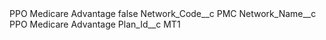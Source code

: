 <?xml version="1.0" encoding="UTF-8"?>
<CustomMetadata xmlns="http://soap.sforce.com/2006/04/metadata" xmlns:xsi="http://www.w3.org/2001/XMLSchema-instance" xmlns:xsd="http://www.w3.org/2001/XMLSchema">
    <label>PPO Medicare Advantage</label>
    <protected>false</protected>
    <values>
        <field>Network_Code__c</field>
        <value xsi:type="xsd:string">PMC</value>
    </values>
    <values>
        <field>Network_Name__c</field>
        <value xsi:type="xsd:string">PPO Medicare Advantage</value>
    </values>
    <values>
        <field>Plan_Id__c</field>
        <value xsi:type="xsd:string">MT1</value>
    </values>
</CustomMetadata>
